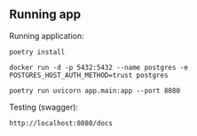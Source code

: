 ## Running app

Running application:
``` shell
poetry install

docker run -d -p 5432:5432 --name postgres -e POSTGRES_HOST_AUTH_METHOD=trust postgres

poetry run uvicorn app.main:app --port 8080

```

Testing (swagger):
``` shell
http://localhost:8080/docs
```